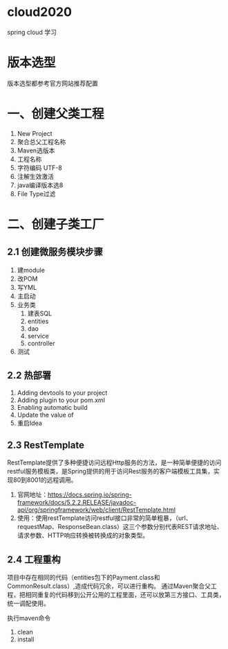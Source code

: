 # cloud2020
spring cloud 学习

# 版本选型
版本选型都参考官方网站推荐配置

# 一、创建父类工程
1. New Project
2. 聚合总父工程名称
3. Maven选版本
4. 工程名称
5. 字符编码 UTF-8
6. 注解生效激活
7. java编译版本选8
8. File Type过滤

# 二、创建子类工厂
## 2.1 创建微服务模块步骤
1. 建module
2. 改POM
3. 写YML
4. 主启动
5. 业务类 
    1. 建表SQL
    2. entities
    3. dao
    4. service
    5. controller
6. 测试

## 2.2 热部署
1. Adding devtools to your project
2. Adding plugin to your pom.xml
3. Enabling automatic build
4. Update the value of
5. 重启Idea

## 2.3 RestTemplate
RestTemplate提供了多种便捷访问远程Http服务的方法，是一种简单便捷的访问restful服务模板类，是Spring提供的用于访问Rest服务的客户端模板工具集，实现80到8001的远程调用。

1. 官网地址：https://docs.spring.io/spring-framework/docs/5.2.2.RELEASE/javadoc-api/org/springframework/web/client/RestTemplate.html
2. 使用：使用restTemplate访问restful接口非常的简单粗暴，（url、requestMap、ResponseBean.class）这三个参数分别代表REST请求地址、请求参数、HTTP响应转换被转换成的对象类型。

## 2.4 工程重构
项目中存在相同的代码（entities包下的Payment.class和CommonResult.class）,造成代码冗余，可以进行重构。
通过Maven聚合父工程，把相同重复的代码移到公开公用的工程里面，还可以放第三方接口、工具类，统一调配使用。

执行maven命令
1. clean
2. install

